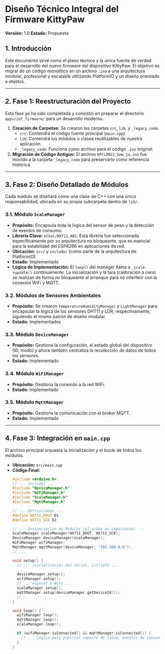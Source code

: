 # Diseño Técnico Integral del Firmware KittyPaw

**Versión:** 1.0
**Estado:** Propuesta

## 1. Introducción

Este documento sirve como el plano técnico y la única fuente de verdad para el desarrollo del nuevo firmware del dispositivo KittyPaw. El objetivo es migrar de un código monolítico en un archivo `.ino` a una arquitectura modular, profesional y escalable utilizando PlatformIO y un diseño orientado a objetos.

---

## 2. Fase 1: Reestructuración del Proyecto

Esta fase ya ha sido completada y consistió en preparar el directorio `apps/iot_firmware/` para un desarrollo moderno.

1.  **Creación de Carpetas:** Se crearon las carpetas `src`, `lib`, y `_legacy_code`.
    *   `src`: Contendrá el código fuente principal (`main.cpp`).
    *   `lib`: Contendrá los módulos o clases reutilizables de nuestra aplicación.
    *   `_legacy_code`: Funciona como archivo para el código `.ino` original.
2.  **Migración de Código Antiguo:** El archivo `KPCL0022_Gem_1a.ino` fue movido a la carpeta `_legacy_code` para preservarlo como referencia histórica.

---

## 3. Fase 2: Diseño Detallado de Módulos

Cada módulo se diseñará como una clase de C++ con una única responsabilidad, ubicada en su propia subcarpeta dentro de `lib/`.

### 3.1. Módulo `ScaleManager`

*   **Propósito:** Encapsula toda la lógica del sensor de peso y la detección de eventos de consumo.
*   **Librería Clave:** `olkal/HX711_ADC`. Esta librería fue seleccionada específicamente por su arquitectura no bloqueante, que es esencial para la estabilidad del ESP8266 en aplicaciones de red.
*   **Ubicación:** `src/` y `include/` (como parte de la arquitectura de PlatformIO).
*   **Estado:** Implementado
*   **Lógica de Implementación:** El `loop()` del manager llama a `_scale->update()` continuamente. La inicialización y la tara (calibración a cero) se realizan de forma no bloqueante al arranque para no interferir con la conexión WiFi y MQTT.

### 3.2. Módulos de Sensores Ambientales

*   **Propósito:** Se crearon `TemperatureHumidityManager` y `LightManager` para encapsular la lógica de los sensores DHT11 y LDR, respectivamente, siguiendo el mismo patrón de diseño modular.
*   **Estado:** Implementados

### 3.3. Módulo `DeviceManager`

*   **Propósito:** Gestiona la configuración, el estado global del dispositivo (ID, modo) y ahora también centraliza la recolección de datos de todos los sensores.
*   **Estado:** Implementado

### 3.4. Módulo `WiFiManager`

*   **Propósito:** Gestiona la conexión a la red WiFi.
*   **Estado:** Implementado

### 3.5. Módulo `MqttManager`

*   **Propósito:** Gestiona la comunicación con el broker MQTT.
*   **Estado:** Implementado

---

## 4. Fase 3: Integración en `main.cpp`

El archivo principal orquesta la inicialización y el bucle de todos los módulos.

*   **Ubicación:** `src/main.cpp`
*   **Código Final:**
    ```cpp
    #include <Arduino.h>
    // ... includes ...
    #include "DeviceManager.h"
    #include "WiFiManager.h"
    #include "ScaleManager.h"
    #include "MqttManager.h"

    // --- Definiciones ---
    #define HX711_DOUT D1
    #define HX711_SCK D2

    // --- Instanciación de Módulos (el orden es importante) ---
    ScaleManager scaleManager(HX711_DOUT, HX711_SCK);
    DeviceManager deviceManager(scaleManager);
    WiFiManager wifiManager;
    MqttManager mqttManager(deviceManager, "192.168.0.6");
    // ...

    void setup() {
      // ... inicialización del serial, LittleFS ...
      
      deviceManager.setup();
      wifiManager.setup();
      // ... esperar a WiFi ...
      scaleManager.setup();
      mqttManager.setup(deviceManager.getDeviceId());
      // ...
    }

    void loop() {
      wifiManager.loop();
      mqttManager.loop();
      scaleManager.loop();

      if (wifiManager.isConnected() && mqttManager.isConnected()) {
        // ... lógica para publicar reporte de salud, eventos de consumo y datos periódicos ...
      }
    }
    ```
